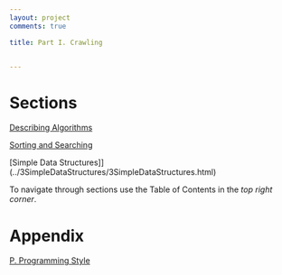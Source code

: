 ```yaml
---
layout: project
comments: true

title: Part I. Crawling 


---
```


# Sections
 
[Describing Algorithms](../1DescribingAlgorithms/1DescribingAlgorithms.html)

[Sorting and Searching](../2SortingAndSearching/2SortingAndSearching.html)

[Simple Data Structures]](../3SimpleDataStructures/3SimpleDataStructures.html)

To navigate through sections use the Table of Contents in the *top right corner*.

# Appendix

[P. Programming Style](../Appendix/P.ProgrammingStyle.html)




